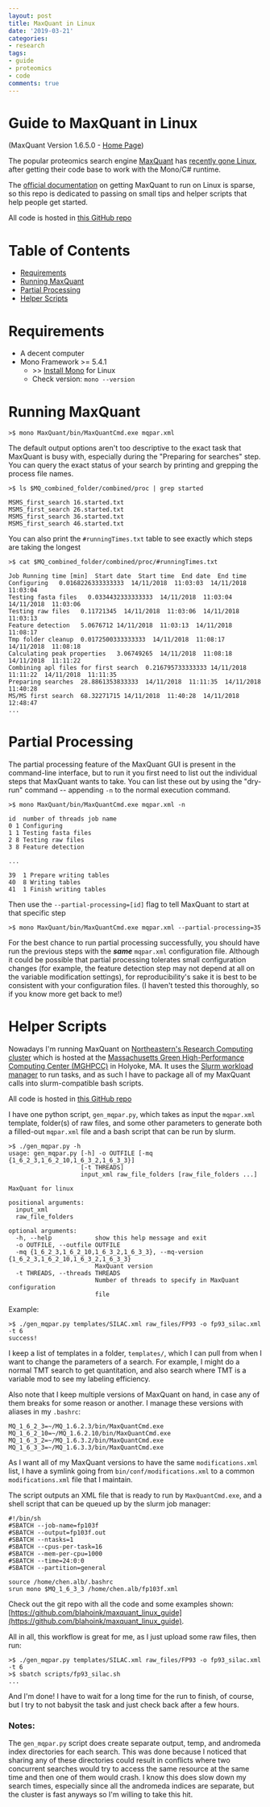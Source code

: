 ```yaml
---
layout: post
title: MaxQuant in Linux
date: '2019-03-21'
categories:
- research
tags:
- guide
- proteomics
- code
comments: true
---
```


# Guide to MaxQuant in Linux

(MaxQuant Version 1.6.5.0 - [Home Page](http://www.maxquant.org/))

The popular proteomics search engine [MaxQuant](http://www.biochem.mpg.de/5111795/maxquant) has [recently gone Linux](https://www.nature.com/articles/s41592-018-0018-y), after getting their code base to work with the Mono/C# runtime.

The [official documentation](http://coxdocs.org/doku.php?id=maxquant:common:download_and_installation) on getting MaxQuant to run on Linux is sparse, so this repo is dedicated to passing on small tips and helper scripts that help people get started.

All code is hosted in [this GitHub repo](https://github.com/blahoink/maxquant_linux_guide)

Table of Contents
=================

* [Requirements](#requirements)
* [Running MaxQuant](#running-maxquant)
* [Partial Processing](#partial-processing)
* [Helper Scripts](#helper-scripts)

Requirements
============

* A decent computer
* Mono Framework >= 5.4.1
    * \>\> [Install Mono](https://www.mono-project.com/download/stable/#download-lin) for Linux
    * Check version: ```mono --version```
    
Running MaxQuant
================

```
>$ mono MaxQuant/bin/MaxQuantCmd.exe mqpar.xml
```

The default output options aren't too descriptive to the exact task that MaxQuant is busy with, especially during the "Preparing for searches" step. You can query the exact status of your search by printing and grepping the process file names.

```
>$ ls $MQ_combined_folder/combined/proc | grep started

MSMS_first_search 16.started.txt
MSMS_first_search 26.started.txt
MSMS_first_search 36.started.txt
MSMS_first_search 46.started.txt
```

You can also print the ```#runningTimes.txt``` table to see exactly which steps are taking the longest

```
>$ cat $MQ_combined_folder/combined/proc/#runningTimes.txt

Job Running time [min]  Start date  Start time  End date  End time
Configuring   0.0168226333333333  14/11/2018  11:03:03  14/11/2018  11:03:04
Testing fasta files   0.0334432333333333  14/11/2018  11:03:04  14/11/2018  11:03:06
Testing raw files   0.11721345  14/11/2018  11:03:06  14/11/2018  11:03:13
Feature detection   5.0676712 14/11/2018  11:03:13  14/11/2018  11:08:17
Tmp folder cleanup  0.0172500333333333  14/11/2018  11:08:17  14/11/2018  11:08:18
Calculating peak properties   3.06749265  14/11/2018  11:08:18  14/11/2018  11:11:22
Combining apl files for first search  0.216795733333333 14/11/2018  11:11:22  14/11/2018  11:11:35
Preparing searches  28.8861353833333  14/11/2018  11:11:35  14/11/2018  11:40:28
MS/MS first search  68.32271715 14/11/2018  11:40:28  14/11/2018  12:48:47
...
```


Partial Processing
==================

The partial processing feature of the MaxQuant GUI is present in the command-line interface, but to run it you first need to list out the individual steps that MaxQuant wants to take. You can list these out by using the "dry-run" command -- appending ```-n``` to the normal execution command.

```
>$ mono MaxQuant/bin/MaxQuantCmd.exe mqpar.xml -n

id  number of threads job name
0 1 Configuring 
1 1 Testing fasta files 
2 8 Testing raw files 
3 8 Feature detection 

...

39  1 Prepare writing tables  
40  8 Writing tables 
41  1 Finish writing tables
```

Then use the ```--partial-processing=[id]``` flag to tell MaxQuant to start at that specific step

```
>$ mono MaxQuant/bin/MaxQuantCmd.exe mqpar.xml --partial-processing=35
```

For the best chance to run partial processing successfully, you should have run the previous steps with the ***same*** ```mqpar.xml``` configuration file. Although it could be possible that partial processing tolerates small configuration changes (for example, the feature detection step may not depend at all on the variable modification settings), for reproducibility's sake it is best to be consistent with your configuration files. (I haven't tested this thoroughly, so if you know more get back to me!)


Helper Scripts
===============

Nowadays I'm running MaxQuant on [Northeastern's Research Computing cluster](https://its.northeastern.edu/researchcomputing/overview/) which is hosted at the [Massachusetts Green High-Performance Computing Center (MGHPCC)](https://www.mghpcc.org/) in Holyoke, MA. It uses the [Slurm workload manager](https://slurm.schedmd.com/documentation.html) to run tasks, and as such I have to package all of my MaxQuant calls into slurm-compatible bash scripts.

All code is hosted in [this GitHub repo](https://github.com/blahoink/maxquant_linux_guide)

I have one python script, ```gen_mqpar.py```, which takes as input the ```mqpar.xml``` template, folder(s) of raw files, and some other parameters to generate both a filled-out ```mqpar.xml``` file and a bash script that can be run by slurm.

```
>$ ./gen_mqpar.py -h
usage: gen_mqpar.py [-h] -o OUTFILE [-mq {1_6_2_3,1_6_2_10,1_6_3_2,1_6_3_3}]
                    [-t THREADS]
                    input_xml raw_file_folders [raw_file_folders ...]

MaxQuant for linux

positional arguments:
  input_xml
  raw_file_folders

optional arguments:
  -h, --help            show this help message and exit
  -o OUTFILE, --outfile OUTFILE
  -mq {1_6_2_3,1_6_2_10,1_6_3_2,1_6_3_3}, --mq-version {1_6_2_3,1_6_2_10,1_6_3_2,1_6_3_3}
                        MaxQuant version
  -t THREADS, --threads THREADS
                        Number of threads to specify in MaxQuant configuration
                        file
```

Example:

```
>$ ./gen_mqpar.py templates/SILAC.xml raw_files/FP93 -o fp93_silac.xml -t 6
success!
```

I keep a list of templates in a folder, ```templates/```, which I can pull from when I want to change the parameters of a search. For example, I might do a normal TMT search to get quantitation, and also search where TMT is a variable mod to see my labeling efficiency.

Also note that I keep multiple versions of MaxQuant on hand, in case any of them breaks for some reason or another. I manage these versions with aliases in my ```.bashrc```:

```
MQ_1_6_2_3=~/MQ_1.6.2.3/bin/MaxQuantCmd.exe
MQ_1_6_2_10=~/MQ_1.6.2.10/bin/MaxQuantCmd.exe
MQ_1_6_3_2=~/MQ_1.6.3.2/bin/MaxQuantCmd.exe
MQ_1_6_3_3=~/MQ_1.6.3.3/bin/MaxQuantCmd.exe
```

As I want all of my MaxQuant versions to have the same ```modifications.xml``` list, I have a symlink going from ```bin/conf/modifications.xml``` to a common ```modifications.xml``` file that I maintain.

The script outputs an XML file that is ready to run by ```MaxQuantCmd.exe```, and a shell script that can be queued up by the slurm job manager:

```
#!/bin/sh
#SBATCH --job-name=fp103f
#SBATCH --output=fp103f.out
#SBATCH --ntasks=1
#SBATCH --cpus-per-task=16
#SBATCH --mem-per-cpu=1000
#SBATCH --time=24:0:0
#SBATCH --partition=general

source /home/chen.alb/.bashrc
srun mono $MQ_1_6_3_3 /home/chen.alb/fp103f.xml
```

Check out the git repo with all the code and some examples shown: [https://github.com/blahoink/maxquant_linux_guide](https://github.com/blahoink/maxquant_linux_guide). 

All in all, this workflow is great for me, as I just upload some raw files, then run:

```
>$ ./gen_mqpar.py templates/SILAC.xml raw_files/FP93 -o fp93_silac.xml -t 6
>$ sbatch scripts/fp93_silac.sh
...
```

And I'm done! I have to wait for a long time for the run to finish, of course, but I try to not babysit the task and just check back after a few hours.

### Notes:

The ```gen_mqpar.py``` script does create separate output, temp, and andromeda index directories for each search. This was done because I noticed that sharing any of these directories could result in conflicts where two concurrent searches would try to access the same resource at the same time and then one of them would crash. I know this does slow down my search times, especially since all the andromeda indices are separate, but the cluster is fast anyways so I'm willing to take this hit.
